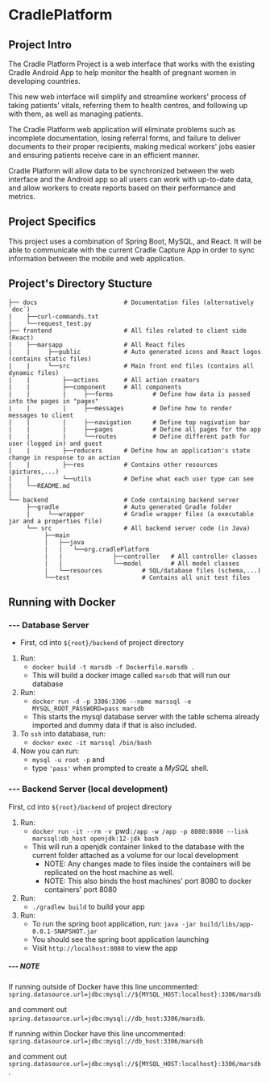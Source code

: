 # CradlePlatform
## Project Intro
The Cradle Platform Project is a web interface that works with the existing Cradle Android App
to help monitor the health of pregnant women in developing countries.

This new web interface will simplify and streamline workers' process of taking patients' vitals,
referring them to health centres, and following up with them, as well as managing patients.

The Cradle Platform web application will eliminate problems such as incomplete documentation,
losing referral forms, and failure to deliver documents to their proper recipients,
making medical workers' jobs easier and ensuring patients receive care in an efficient manner.

Cradle Platform will allow data to be synchronized between the web interface and the Android app
so all users can work with up-to-date data, and allow workers to create reports based on their
performance and metrics.

## Project Specifics
This project uses a combination of Spring Boot, MySQL, and React.
It will be able to communicate with the current Cradle Capture App in order to sync information between the mobile and web application. 

## Project's Directory Stucture
   
    ├── docs                        # Documentation files (alternatively `doc`)  
    |    ├──curl-commands.txt       
    |    └──request_test.py         
    ├── frontend                    # All files related to client side (React) 
    |    ├──marsapp                 # All React files
    |    |     ├──public            # Auto generated icons and React logos (contains static files)
    |    |     └──src               # Main front end files (contains all dynamic files)
    |    |         ├──actions       # All action creators
    |    |         ├──component     # All components
    |    |         |     ├──forms           # Define how data is passed into the pages in "pages"
    |    |         |     ├──messages        # Define how to render messages to client
    |    |         |     ├──navigation      # Define top nagivation bar
    |    |         |     ├──pages           # Define all pages for the app
    |    |         |     └──routes          # Define different path for user (logged in) and guest 
    |    |         ├──reducers      # Define how an application's state change in response to an action
    |    |         ├──res           # Contains other resources (pictures,...)
    |    |         └──utils         # Define what each user type can see
    |    └──README.md              
    |
    └── backend                     # Code containing backend server
         ├──gradle                  # Auto generated Gradle folder
         |     └──wrapper           # Gradle wrapper files (a executable jar and a properties file)
         └── src                    # All backend server code (in Java)
              ├──main                    
              |   ├──java                
              |   |   └──org.cradlePlatform
              |   |              ├──controller   # All controller classes
              |   |              └──model        # All model classes
              |   └──resources           # SQL/database files (schema,...)
              └──test                    # Contains all unit test files

## Running with Docker

### --- Database Server
- First, cd into `${root}/backend` of project directory
1. Run:
    - `docker build -t marsdb -f Dockerfile.marsdb .`
    - This will build a docker image called `marsdb` that will run our database
2. Run: 
    - `docker run -d -p 3306:3306 --name marssql -e MYSQL_ROOT_PASSWORD=pass marsdb`
    - This starts the mysql database server with the table schema already imported and dummy data if that is also included.
3. To `ssh` into database, run: 
    - `docker exec -it marssql /bin/bash`
4. Now you can run:
    - `mysql -u root -p` and 
    - type `'pass'` when prompted to create a *MySQL* shell.

### --- Backend Server (local development)
First, cd into `${root}/backend` of project directory
1. Run: 
    - `docker run -it --rm -v `pwd`:/app -w /app -p 8080:8080 --link marssql:db_host openjdk:12-jdk bash`
    - This will run a openjdk container linked to the database with the current folder attached as a volume for our local development
      - NOTE: Any changes made to files inside the containers will be replicated on the host machine as well.
      - NOTE: This also binds the host machines' port 8080 to docker containers' port 8080
2. Run:
    - `./gradlew build` to build your app
3. Run:
    - To run the spring boot application, run: `java -jar build/libs/app-0.0.1-SNAPSHOT.jar` 
    - You should see the spring boot application launching
    - Visit `http://localhost:8080` to view the app

##### --- NOTE
If running outside of Docker have this line uncommented: 
`spring.datasource.url=jdbc:mysql://${MYSQL_HOST:localhost}:3306/marsdb`

and comment out 
`spring.datasource.url=jdbc:mysql://db_host:3306/marsdb`.


If running within Docker have this line uncommented:
`spring.datasource.url=jdbc:mysql://db_host:3306/marsdb`

and comment out 
`spring.datasource.url=jdbc:mysql://${MYSQL_HOST:localhost}:3306/marsdb`.
